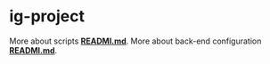 # ig-project

More about scripts **[READMI.md](Scripts/README.md)**.
More about back-end configuration **[READMI.md](Back-end/README.md)**.
